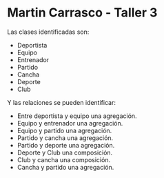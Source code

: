 # Martin Carrasco - Taller 3

Las clases identificadas son: 

- Deportista
- Equipo
- Entrenador
- Partido
- Cancha
- Deporte
- Club

Y las relaciones se pueden identificar: 
- Entre deportista y equipo una agregación.
- Equipo y entrenador una agregación.
- Equipo y partido una agregación.
- Partido y cancha una agregación.
- Partido y deporte una agregación.
- Deporte y Club una composición.
- Club y cancha una composición.
- Cancha y partido una agregación.